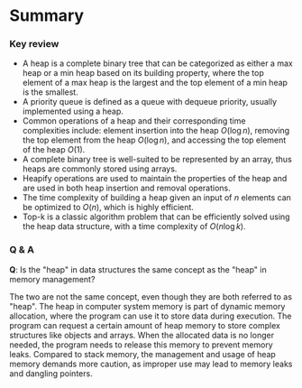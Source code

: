 # Summary

### Key review

- A heap is a complete binary tree that can be categorized as either a max heap or a min heap based on its building property, where the top element of a max heap is the largest and the top element of a min heap is the smallest.
- A priority queue is defined as a queue with dequeue priority, usually implemented using a heap.
- Common operations of a heap and their corresponding time complexities include: element insertion into the heap $O(\log n)$, removing the top element from the heap $O(\log n)$, and accessing the top element of the heap $O(1)$.
- A complete binary tree is well-suited to be represented by an array, thus heaps are commonly stored using arrays.
- Heapify operations are used to maintain the properties of the heap and are used in both heap insertion and removal operations.
- The time complexity of building a heap given an input of $n$ elements can be optimized to $O(n)$, which is highly efficient.
- Top-k is a classic algorithm problem that can be efficiently solved using the heap data structure, with a time complexity of $O(n \log k)$.

### Q & A

**Q**: Is the "heap" in data structures the same concept as the "heap" in memory management?

The two are not the same concept, even though they are both referred to as "heap". The heap in computer system memory is part of dynamic memory allocation, where the program can use it to store data during execution. The program can request a certain amount of heap memory to store complex structures like objects and arrays. When the allocated data is no longer needed, the program needs to release this memory to prevent memory leaks. Compared to stack memory, the management and usage of heap memory demands more caution, as improper use may lead to memory leaks and dangling pointers.
